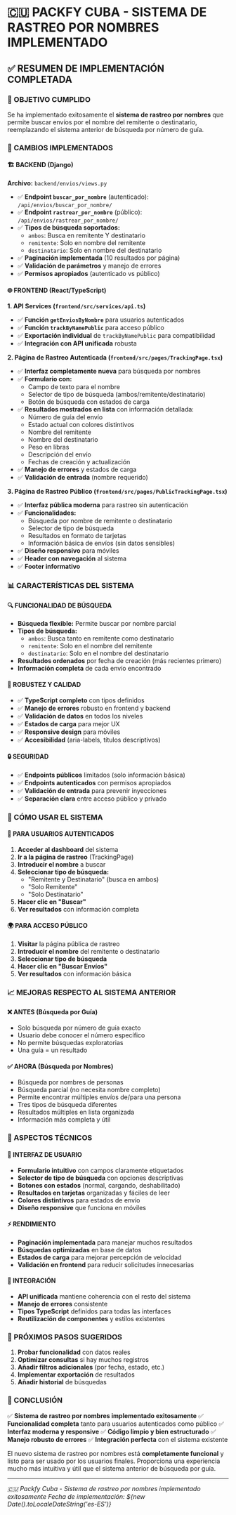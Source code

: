 # 🇨🇺 PACKFY CUBA - SISTEMA DE RASTREO POR NOMBRES IMPLEMENTADO

## ✅ RESUMEN DE IMPLEMENTACIÓN COMPLETADA

### 🎯 OBJETIVO CUMPLIDO

Se ha implementado exitosamente el **sistema de rastreo por nombres** que permite buscar envíos por el nombre del remitente o destinatario, reemplazando el sistema anterior de búsqueda por número de guía.

### 🔧 CAMBIOS IMPLEMENTADOS

#### 🏗️ BACKEND (Django)

**Archivo:** `backend/envios/views.py`

- ✅ **Endpoint `buscar_por_nombre`** (autenticado): `/api/envios/buscar_por_nombre/`
- ✅ **Endpoint `rastrear_por_nombre`** (público): `/api/envios/rastrear_por_nombre/`
- ✅ **Tipos de búsqueda soportados:**
  - `ambos`: Busca en remitente Y destinatario
  - `remitente`: Solo en nombre del remitente
  - `destinatario`: Solo en nombre del destinatario
- ✅ **Paginación implementada** (10 resultados por página)
- ✅ **Validación de parámetros** y manejo de errores
- ✅ **Permisos apropiados** (autenticado vs público)

#### 🌐 FRONTEND (React/TypeScript)

**1. API Services (`frontend/src/services/api.ts`)**

- ✅ **Función `getEnviosByNombre`** para usuarios autenticados
- ✅ **Función `trackByNamePublic`** para acceso público
- ✅ **Exportación individual** de `trackByNamePublic` para compatibilidad
- ✅ **Integración con API unificada** robusta

**2. Página de Rastreo Autenticada (`frontend/src/pages/TrackingPage.tsx`)**

- ✅ **Interfaz completamente nueva** para búsqueda por nombres
- ✅ **Formulario con:**
  - Campo de texto para el nombre
  - Selector de tipo de búsqueda (ambos/remitente/destinatario)
  - Botón de búsqueda con estados de carga
- ✅ **Resultados mostrados en lista** con información detallada:
  - Número de guía del envío
  - Estado actual con colores distintivos
  - Nombre del remitente
  - Nombre del destinatario
  - Peso en libras
  - Descripción del envío
  - Fechas de creación y actualización
- ✅ **Manejo de errores** y estados de carga
- ✅ **Validación de entrada** (nombre requerido)

**3. Página de Rastreo Público (`frontend/src/pages/PublicTrackingPage.tsx`)**

- ✅ **Interfaz pública moderna** para rastreo sin autenticación
- ✅ **Funcionalidades:**
  - Búsqueda por nombre de remitente o destinatario
  - Selector de tipo de búsqueda
  - Resultados en formato de tarjetas
  - Información básica de envíos (sin datos sensibles)
- ✅ **Diseño responsivo** para móviles
- ✅ **Header con navegación** al sistema
- ✅ **Footer informativo**

### 📊 CARACTERÍSTICAS DEL SISTEMA

#### 🔍 FUNCIONALIDAD DE BÚSQUEDA

- **Búsqueda flexible:** Permite buscar por nombre parcial
- **Tipos de búsqueda:**
  - `ambos`: Busca tanto en remitente como destinatario
  - `remitente`: Solo en el nombre del remitente
  - `destinatario`: Solo en el nombre del destinatario
- **Resultados ordenados** por fecha de creación (más recientes primero)
- **Información completa** de cada envío encontrado

#### 💪 ROBUSTEZ Y CALIDAD

- ✅ **TypeScript completo** con tipos definidos
- ✅ **Manejo de errores** robusto en frontend y backend
- ✅ **Validación de datos** en todos los niveles
- ✅ **Estados de carga** para mejor UX
- ✅ **Responsive design** para móviles
- ✅ **Accesibilidad** (aria-labels, títulos descriptivos)

#### 🔒 SEGURIDAD

- ✅ **Endpoints públicos** limitados (solo información básica)
- ✅ **Endpoints autenticados** con permisos apropiados
- ✅ **Validación de entrada** para prevenir inyecciones
- ✅ **Separación clara** entre acceso público y privado

### 🚀 CÓMO USAR EL SISTEMA

#### 👥 PARA USUARIOS AUTENTICADOS

1. **Acceder al dashboard** del sistema
2. **Ir a la página de rastreo** (TrackingPage)
3. **Introducir el nombre** a buscar
4. **Seleccionar tipo de búsqueda:**
   - "Remitente y Destinatario" (busca en ambos)
   - "Solo Remitente"
   - "Solo Destinatario"
5. **Hacer clic en "Buscar"**
6. **Ver resultados** con información completa

#### 🌍 PARA ACCESO PÚBLICO

1. **Visitar** la página pública de rastreo
2. **Introducir el nombre** del remitente o destinatario
3. **Seleccionar tipo de búsqueda**
4. **Hacer clic en "Buscar Envíos"**
5. **Ver resultados** con información básica

### 📈 MEJORAS RESPECTO AL SISTEMA ANTERIOR

#### ❌ ANTES (Búsqueda por Guía)

- Solo búsqueda por número de guía exacto
- Usuario debe conocer el número específico
- No permite búsquedas exploratorias
- Una guía = un resultado

#### ✅ AHORA (Búsqueda por Nombres)

- Búsqueda por nombres de personas
- Búsqueda parcial (no necesita nombre completo)
- Permite encontrar múltiples envíos de/para una persona
- Tres tipos de búsqueda diferentes
- Resultados múltiples en lista organizada
- Información más completa y útil

### 🔧 ASPECTOS TÉCNICOS

#### 🎨 INTERFAZ DE USUARIO

- **Formulario intuitivo** con campos claramente etiquetados
- **Selector de tipo de búsqueda** con opciones descriptivas
- **Botones con estados** (normal, cargando, deshabilitado)
- **Resultados en tarjetas** organizadas y fáciles de leer
- **Colores distintivos** para estados de envío
- **Diseño responsive** que funciona en móviles

#### ⚡ RENDIMIENTO

- **Paginación implementada** para manejar muchos resultados
- **Búsquedas optimizadas** en base de datos
- **Estados de carga** para mejorar percepción de velocidad
- **Validación en frontend** para reducir solicitudes innecesarias

#### 🔄 INTEGRACIÓN

- **API unificada** mantiene coherencia con el resto del sistema
- **Manejo de errores** consistente
- **Tipos TypeScript** definidos para todas las interfaces
- **Reutilización de componentes** y estilos existentes

### 🎯 PRÓXIMOS PASOS SUGERIDOS

1. **Probar funcionalidad** con datos reales
2. **Optimizar consultas** si hay muchos registros
3. **Añadir filtros adicionales** (por fecha, estado, etc.)
4. **Implementar exportación** de resultados
5. **Añadir historial** de búsquedas

### 🏁 CONCLUSIÓN

✅ **Sistema de rastreo por nombres implementado exitosamente**
✅ **Funcionalidad completa** tanto para usuarios autenticados como público
✅ **Interfaz moderna y responsive**
✅ **Código limpio y bien estructurado**
✅ **Manejo robusto de errores**
✅ **Integración perfecta** con el sistema existente

El nuevo sistema de rastreo por nombres está **completamente funcional** y listo para ser usado por los usuarios finales. Proporciona una experiencia mucho más intuitiva y útil que el sistema anterior de búsqueda por guía.

---

_🇨🇺 Packfy Cuba - Sistema de rastreo por nombres implementado exitosamente_
_Fecha de implementación: ${new Date().toLocaleDateString('es-ES')}_
